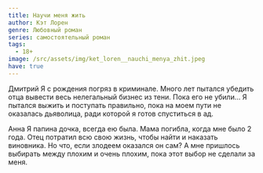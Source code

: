 ```yaml
---
title: Научи меня жить
author: Кэт Лорен
genre: Любовный роман
series: самостоятельный роман
tags:
  - 18+
image: /src/assets/img/ket_loren__nauchi_menya_zhit.jpeg
have: true
---
```

Дмитрий
Я с рождения погряз в криминале. Много лет пытался убедить отца вывести весь нелегальный бизнес из тени. Пока его не убили… Я пытался выжить и поступать правильно, пока на моем пути не оказалась дьяволица, ради которой я готов спуститься в ад.

Анна
Я папина дочка, всегда ею была. Мама погибла, когда мне было 2 года. Отец потратил всю свою жизнь, чтобы найти и наказать виновника. Но что, если злодеем оказался он сам? А мне пришлось выбирать между плохим и очень плохим, пока этот выбор не сделали за меня.
